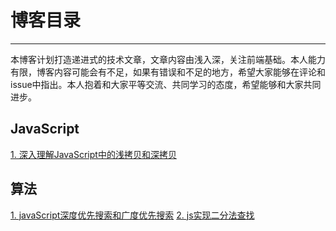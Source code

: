 # 博客目录
-------------------------------------------
本博客计划打造递进式的技术文章，文章内容由浅入深，关注前端基础。本人能力有限，博客内容可能会有不足，如果有错误和不足的地方，希望大家能够在评论和issue中指出。本人抱着和大家平等交流、共同学习的态度，希望能够和大家共同进步。

## JavaScript
[1. 深入理解JavaScript中的浅拷贝和深拷贝](https://github.com/maoxiaoxing/blog/blob/master/JavaScript/%E6%B7%B1%E5%85%A5%E7%90%86%E8%A7%A3JavaScript%E4%B8%AD%E7%9A%84%E6%B5%85%E6%8B%B7%E8%B4%9D%E5%92%8C%E6%B7%B1%E6%8B%B7%E8%B4%9D.md)

## 算法
[1. javaScript深度优先搜索和广度优先搜索](https://github.com/maoxiaoxing/blog/blob/master/Algorithm/javaScript%E6%B7%B1%E5%BA%A6%E4%BC%98%E5%85%88%E6%90%9C%E7%B4%A2%E5%92%8C%E5%B9%BF%E5%BA%A6%E4%BC%98%E5%85%88%E6%90%9C%E7%B4%A2.md)
[2. js实现二分法查找](https://github.com/maoxiaoxing/blog/blob/master/Algorithm/js%E5%AE%9E%E7%8E%B0%E4%BA%8C%E5%88%86%E6%B3%95%E6%9F%A5%E6%89%BE.md)
